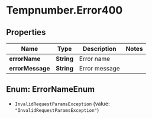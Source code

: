 # Tempnumber.Error400

## Properties

Name | Type | Description | Notes
------------ | ------------- | ------------- | -------------
**errorName** | **String** | Error name | 
**errorMessage** | **String** | Error message | 



## Enum: ErrorNameEnum


* `InvalidRequestParamsException` (value: `"InvalidRequestParamsException"`)




